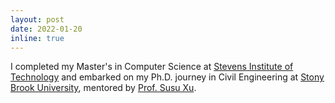 ```yaml
---
layout: post
date: 2022-01-20
inline: true
---
```


I completed my Master's in Computer Science at [Stevens Institute of Technology](https://www.stevens.edu/) and embarked on my Ph.D. journey in Civil Engineering at [Stony Brook University](https://www.stonybrook.edu/), mentored by [Prof. Susu Xu](http://susu-xu.com).